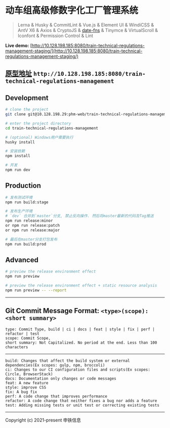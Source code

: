 # 动车组高级修数字化工厂管理系统

> Lerna & Husky & CommitLint & Vue.js & Element UI & WindiCSS & AntV X6 & Axios & CryptoJS & [date-fns](http://10.128.198.185:8080/date-fns-doc/) & Tinymce & VirtualScroll & Iconfont & Permission Control & Lint

**Live demo:** [http://10.128.198.185:8080/train-technical-regulations-management-staging/](http://10.128.198.185:8080/train-technical-regulations-management-staging/)

## [原型地址](http://10.128.198.185:8080/train-technical-regulations-management) `http://10.128.198.185:8080/train-technical-regulations-management`

## Development

```bash
# clone the project
git clone git@10.128.198.29:phm-web/train-technical-regulations-management.git

# enter the project directory
cd train-technical-regulations-management

# (optional) Windows用户需要执行
husky install

# 安装依赖
npm install

# 开发
npm run dev
```

## Production

```bash
# 发布测试环境
npm run build:stage

# 发布生产环境
# `dev` 合并到`master`分支, 禁止反向操作. 然后将master最新的代码及Tag推送
npm run release:minor
or npm run release:patch
or npm run release:major

# 最后在master分支打包发布
npm run build:prod
```

## Advanced

```bash
# preview the release environment effect
npm run preview

# preview the release environment effect + static resource analysis
npm run preview -- --report
```

---

## Git Commit Message Format: `<type>(scope): <short summary>`

```text
type: Commit Type, build | ci | docs | feat | style | fix | perf | refactor | test
scope: Commit Scope, 
short summary: Not Capitalized. No period at the end. Less than 100 characters
```

---

```text
build: Changes that affect the build system or external dependencies(Ex scopes: gulp, npm, broccoli)
ci: Changes to our CI configuration files and scripts(Ex scopes: Circle, BrowserStack)
docs: Documentation only changes or code messages
feat: A new feature
style: improve CSS
fix: A bug fix
perf: A code change that improves performance
refactor: A code change that neither fixes a bug nor adds a feature
test: Adding missing tests or unit test or correcting existing tests
```
---

Copyright (c) 2021-present 申铁信息
